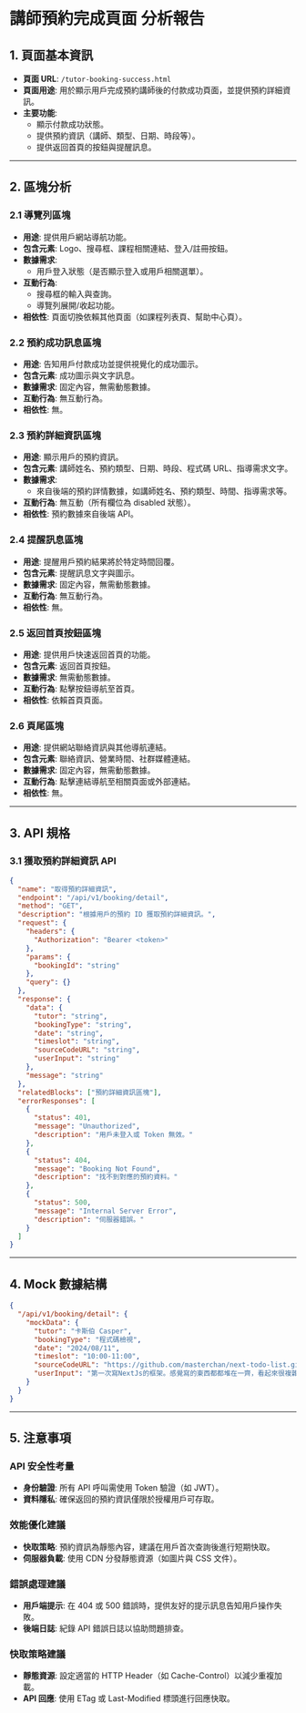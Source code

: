 # 講師預約完成頁面 分析報告

## 1. 頁面基本資訊
- **頁面 URL**: `/tutor-booking-success.html`
- **頁面用途**: 用於顯示用戶完成預約講師後的付款成功頁面，並提供預約詳細資訊。
- **主要功能**: 
  - 顯示付款成功狀態。
  - 提供預約資訊（講師、類型、日期、時段等）。
  - 提供返回首頁的按鈕與提醒訊息。

---

## 2. 區塊分析

### 2.1 導覽列區塊
- **用途**: 提供用戶網站導航功能。
- **包含元素**: Logo、搜尋框、課程相關連結、登入/註冊按鈕。
- **數據需求**: 
  - 用戶登入狀態（是否顯示登入或用戶相關選單）。
- **互動行為**: 
  - 搜尋框的輸入與查詢。
  - 導覽列展開/收起功能。
- **相依性**: 頁面切換依賴其他頁面（如課程列表頁、幫助中心頁）。

### 2.2 預約成功訊息區塊
- **用途**: 告知用戶付款成功並提供視覺化的成功圖示。
- **包含元素**: 成功圖示與文字訊息。
- **數據需求**: 固定內容，無需動態數據。
- **互動行為**: 無互動行為。
- **相依性**: 無。

### 2.3 預約詳細資訊區塊
- **用途**: 顯示用戶的預約資訊。
- **包含元素**: 講師姓名、預約類型、日期、時段、程式碼 URL、指導需求文字。
- **數據需求**: 
  - 來自後端的預約詳情數據，如講師姓名、預約類型、時間、指導需求等。
- **互動行為**: 無互動（所有欄位為 disabled 狀態）。
- **相依性**: 預約數據來自後端 API。

### 2.4 提醒訊息區塊
- **用途**: 提醒用戶預約結果將於特定時間回覆。
- **包含元素**: 提醒訊息文字與圖示。
- **數據需求**: 固定內容，無需動態數據。
- **互動行為**: 無互動行為。
- **相依性**: 無。

### 2.5 返回首頁按鈕區塊
- **用途**: 提供用戶快速返回首頁的功能。
- **包含元素**: 返回首頁按鈕。
- **數據需求**: 無需動態數據。
- **互動行為**: 點擊按鈕導航至首頁。
- **相依性**: 依賴首頁頁面。

### 2.6 頁尾區塊
- **用途**: 提供網站聯絡資訊與其他導航連結。
- **包含元素**: 聯絡資訊、營業時間、社群媒體連結。
- **數據需求**: 固定內容，無需動態數據。
- **互動行為**: 點擊連結導航至相關頁面或外部連結。
- **相依性**: 無。

---

## 3. API 規格

### 3.1 獲取預約詳細資訊 API
```json
{
  "name": "取得預約詳細資訊",
  "endpoint": "/api/v1/booking/detail",
  "method": "GET",
  "description": "根據用戶的預約 ID 獲取預約詳細資訊。",
  "request": {
    "headers": {
      "Authorization": "Bearer <token>"
    },
    "params": {
      "bookingId": "string"
    },
    "query": {}
  },
  "response": {
    "data": {
      "tutor": "string",
      "bookingType": "string",
      "date": "string",
      "timeslot": "string",
      "sourceCodeURL": "string",
      "userInput": "string"
    },
    "message": "string"
  },
  "relatedBlocks": ["預約詳細資訊區塊"],
  "errorResponses": [
    {
      "status": 401,
      "message": "Unauthorized",
      "description": "用戶未登入或 Token 無效。"
    },
    {
      "status": 404,
      "message": "Booking Not Found",
      "description": "找不到對應的預約資料。"
    },
    {
      "status": 500,
      "message": "Internal Server Error",
      "description": "伺服器錯誤。"
    }
  ]
}
```

---

## 4. Mock 數據結構
```json
{
  "/api/v1/booking/detail": {
    "mockData": {
      "tutor": "卡斯伯 Casper",
      "bookingType": "程式碼檢視",
      "date": "2024/08/11",
      "timeslot": "10:00-11:00",
      "sourceCodeURL": "https://github.com/masterchan/next-todo-list.git",
      "userInput": "第一次寫NextJs的框架。感覺寫的東西都都堆在一齊，看起來很複雜，不知道要怎麼factorize我的程式碼，讓往後維護會更簡單，而且看起來會跟直接，更符合業界標準。希望得到老師的指導。"
    }
  }
}
```

---

## 5. 注意事項

### API 安全性考量
- **身份驗證**: 所有 API 呼叫需使用 Token 驗證（如 JWT）。
- **資料隱私**: 確保返回的預約資訊僅限於授權用戶可存取。

### 效能優化建議
- **快取策略**: 預約資訊為靜態內容，建議在用戶首次查詢後進行短期快取。
- **伺服器負載**: 使用 CDN 分發靜態資源（如圖片與 CSS 文件）。

### 錯誤處理建議
- **用戶端提示**: 在 404 或 500 錯誤時，提供友好的提示訊息告知用戶操作失敗。
- **後端日誌**: 紀錄 API 錯誤日誌以協助問題排查。

### 快取策略建議
- **靜態資源**: 設定適當的 HTTP Header（如 Cache-Control）以減少重複加載。
- **API 回應**: 使用 ETag 或 Last-Modified 標頭進行回應快取。

